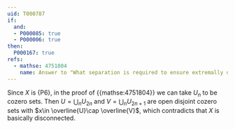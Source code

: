 ```yaml
---
uid: T000787
if:
  and:
  - P000085: true
  - P000006: true
then:
  P000167: true
refs:
  - mathse: 4751804
    name: Answer to "What separation is required to ensure extremally disconnected spaces are sequentially discrete?"
---
```


Since $X$ is {P6}, in the proof of {{mathse:4751804}} we can take $U_n$ to be cozero sets. Then $U = \bigcup_n U_{2n}$ and $V = \bigcup_n U_{2n+1}$ are open disjoint cozero sets with $x\in \overline{U}\cap \overline{V}$, which contradicts that $X$ is basically disconnected.
